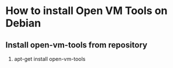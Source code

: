 # How to install Open VM Tools on Debian

## Install open-vm-tools from repository
1. apt-get install open-vm-tools
